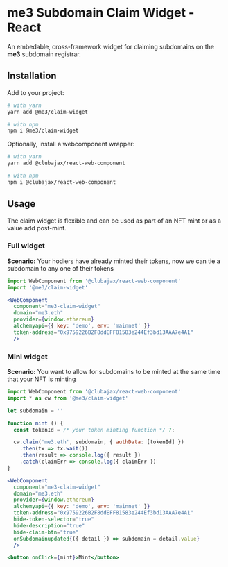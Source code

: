 # me3 Subdomain Claim Widget - React

An embedable, cross-framework widget for claiming subdomains on the **me3** subdomain registrar.

## Installation

Add to your project:

```sh
# with yarn
yarn add @me3/claim-widget

# with npm
npm i @me3/claim-widget
```

Optionally, install a webcomponent wrapper:

```sh
# with yarn
yarn add @clubajax/react-web-component

# with npm
npm i @clubajax/react-web-component
```

## Usage

The claim widget is flexible and can be used as part of an NFT mint or as a value add post-mint.

### Full widget

**Scenario:** Your hodlers have already minted their tokens, now we can tie a subdomain to any one of their tokens

```jsx
import WebComponent from '@clubajax/react-web-component'
import '@me3/claim-widget'

<WebComponent
  component="me3-claim-widget"
  domain="me3.eth"
  provider={window.ethereum}
  alchemyapi={{ key: 'demo', env: 'mainnet' }}
  token-address="0x9759226B2F8ddEFF81583e244Ef3bd13AAA7e4A1"
  />
```

### Mini widget

**Scenario:** You want to allow for subdomains to be minted at the same time that your NFT is minting

```jsx
import WebComponent from '@clubajax/react-web-component'
import * as cw from '@me3/claim-widget'

let subdomain = ''

function mint () {
  const tokenId = /* your token minting function */ 7;

  cw.claim('me3.eth', subdomain, { authData: [tokenId] })
    .then(tx => tx.wait())
    .then(result => console.log({ result })
    .catch(claimErr => console.log({ claimErr })
}

<WebComponent
  component="me3-claim-widget"
  domain="me3.eth"
  provider={window.ethereum}
  alchemyapi={{ key: 'demo', env: 'mainnet' }}
  token-address="0x9759226B2F8ddEFF81583e244Ef3bd13AAA7e4A1"
  hide-token-selector="true"
  hide-description="true"
  hide-claim-btn="true"
  onSubdomainupdated{({ detail }) => subdomain = detail.value}
  />

<button onClick={mint}>Mint</button>
```
